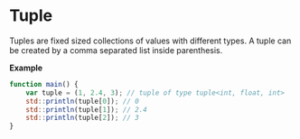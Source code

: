 # Tuple 

Tuples are fixed sized collections of values with different types. 
A tuple can be created by a comma separated list inside parenthesis.

**Example**
```js
function main() {
	var tuple = (1, 2.4, 3); // tuple of type tuple<int, float, int>
	std::println(tuple[0]); // 0
	std::println(tuple[1]); // 2.4
	std::println(tuple[2]); // 3
}
```